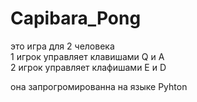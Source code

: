 # Capibara_Pong

это игра для 2 человека<br>
1 игрок управляет клавишами Q и A<br>
2 игрок управляет клафишами E и D<br>

она запрогромированна на языке Pyhton
